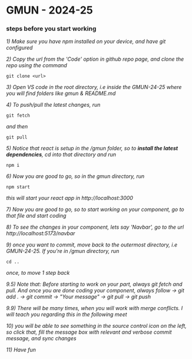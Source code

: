 # GMUN - 2024-25

### steps before you start working

*1) Make sure you have npm installed on your device, and have git configured*

*2) Copy the url from the 'Code' option in github repo page, and clone the repo using the command*
```
git clone <url>
```

*3) Open VS code in the root directory, i.e inside the GMUN-24-25 where you will find folders like gmun & README.md*

*4) To push/pull the latest changes, run*
```
git fetch
```
*and then*
```
git pull
```

*5) Notice that react is setup in the /gmun folder, so to __install the latest dependencies__, cd into that directory and run*
```
npm i
```


*6) Now you are good to go, so in the gmun directory, run*

```
npm start
```
*this will start your react app in http://localhost:3000*

*7) Now you are good to go, so to start working on your component, go to that file and start coding*

*8) To see the changes in your component, lets say 'Navbar', go to the url http://localhost:5173/navbar*

*9) once you want to commit, move back to the outermost directory, i.e GMUN-24-25. If you're in /gmun directory, run*
```
cd ..
```
*once, to move 1 step back*

*9.5) Note that: Before starting to work on your part, always git fetch and pull. And once you are done coding your component, always follow -> git add . -> git commit -> "Your message" -> git pull -> git push*

*9.9) There will be many times, when you will work with merge conflicts. I will teach you regarding this in the following meet*

*10) you will be able to see something in the source control icon on the left, so click that, fill the message box with relevant and verbose commit message, and sync changes*

*11) Have fun*





